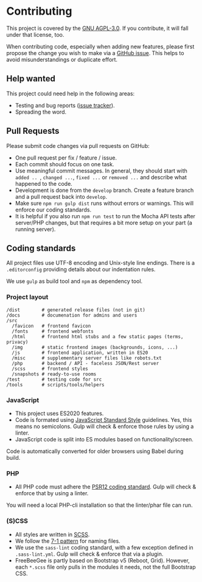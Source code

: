 # Contributing

This project is covered by the [GNU AGPL-3.0](LICENSE.md). If you contribute, it will fall under that license, too.

When contributing code, especially when adding new features, please first propose the change you wish to make via a [GitHub issue](https://github.com/ludus-leonis/FreeBeeGee/issues). This helps to avoid misunderstandings or duplicate effort.

## Help wanted

This project could need help in the following areas:

* Testing and bug reports ([issue tracker](https://github.com/ludus-leonis/FreeBeeGee)).
* Spreading the word.

## Pull Requests

Please submit code changes via pull requests on GitHub:

* One pull request per fix / feature / issue.
* Each commit should focus on one task.
* Use meaningful commit messages. In general, they should start with `added .. `, `changed ...`, `fixed ...` or `removed ...` and describe what happened to the code.
* Development is done from the `develop` branch. Create a feature branch and a pull request back into `develop`.
* Make sure `npm run gulp dist` runs without errors or warnings. This will enforce our coding standards.
* It is helpful if you also run `npm run test` to run the Mocha API tests after server/PHP changes, but that requires a bit more setup on your part (a running server).

## Coding standards

All project files use UTF-8 encoding and Unix-style line endings. There is a `.editorconfig` providing details about our indentation rules.

We use `gulp` as build tool and `npm` as dependency tool.

### Project layout

```
/dist        # generated release files (not in git)
/docs        # documenation for admins and users
/src
  /favicon   # frontend favicon
  /fonts     # frontend webfonts
  /html      # frontend html stubs and a few static pages (terms, privacy)
  /img       # static frontend images (backgrounds, icons, ...)
  /js        # frontend application, written in ES20
  /misc      # supplementary server files like robots.txt
  /php       # backend / API - faceless JSON/Rest server
  /scss      # frontend styles
  /snapshots # ready-to-use rooms
/test        # testing code for src
/tools       # scripts/tools/helpers
```

### JavaScript

* This project uses ES2020 features.
* Code is formated using [JavaScript Standard Style](https://standardjs.com/) guidelines. Yes, this means no semicolons. Gulp will check & enforce those rules by using a linter.
* JavaScript code is split into ES modules based on functionality/screen.

Code is automatically converted for older browsers using Babel during build.

### PHP

* All PHP code must adhere the [PSR12 coding standard](https://www.php-fig.org/psr/psr-12/). Gulp will check & enforce that by using a linter.

You will need a local PHP-cli installation so that the linter/phar file can run.

### (S)CSS

* All styles are written in [SCSS](https://sass-lang.com/).
* We follow the [7-1 pattern](https://sass-guidelin.es/#the-7-1-pattern) for naming files.
* We use the `sass-lint` coding standard, with a few exception defined in `.sass-lint.yml`. Gulp will check & enforce that via a plugin.
* FreeBeeGee is partly based on Bootstrap v5 (Reboot, Grid). However, each `*.scss` file only pulls in the modules it needs, not the full Bootstrap CSS.

